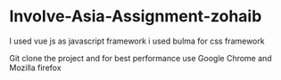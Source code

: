 # Involve-Asia-Assignment-zohaib
I used vue js as javascript framework
i used bulma for css framework

Git clone the project and for best performance use Google Chrome and Mozilla firefox
